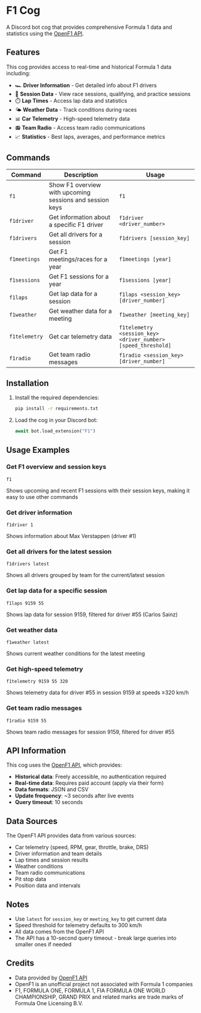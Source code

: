 # F1 Cog

A Discord bot cog that provides comprehensive Formula 1 data and statistics using the [OpenF1 API](https://openf1.org/).

## Features

This cog provides access to real-time and historical Formula 1 data including:

- 🏎️ **Driver Information** - Get detailed info about F1 drivers
- 🏁 **Session Data** - View race sessions, qualifying, and practice sessions
- ⏱️ **Lap Times** - Access lap data and statistics
- 🌤️ **Weather Data** - Track conditions during races
- 📊 **Car Telemetry** - High-speed telemetry data
- 📻 **Team Radio** - Access team radio communications
- 📈 **Statistics** - Best laps, averages, and performance metrics

## Commands

| Command | Description | Usage |
|---------|-------------|-------|
| `f1` | Show F1 overview with upcoming sessions and session keys | `f1` |
| `f1driver` | Get information about a specific F1 driver | `f1driver <driver_number>` |
| `f1drivers` | Get all drivers for a session | `f1drivers [session_key]` |
| `f1meetings` | Get F1 meetings/races for a year | `f1meetings [year]` |
| `f1sessions` | Get F1 sessions for a year | `f1sessions [year]` |
| `f1laps` | Get lap data for a session | `f1laps <session_key> [driver_number]` |
| `f1weather` | Get weather data for a meeting | `f1weather [meeting_key]` |
| `f1telemetry` | Get car telemetry data | `f1telemetry <session_key> <driver_number> [speed_threshold]` |
| `f1radio` | Get team radio messages | `f1radio <session_key> [driver_number]` |

## Installation

1. Install the required dependencies:
   ```bash
   pip install -r requirements.txt
   ```

2. Load the cog in your Discord bot:
   ```python
   await bot.load_extension("F1")
   ```

## Usage Examples

### Get F1 overview and session keys
```
f1
```
Shows upcoming and recent F1 sessions with their session keys, making it easy to use other commands

### Get driver information
```
f1driver 1
```
Shows information about Max Verstappen (driver #1)

### Get all drivers for the latest session
```
f1drivers latest
```
Shows all drivers grouped by team for the current/latest session

### Get lap data for a specific session
```
f1laps 9159 55
```
Shows lap data for session 9159, filtered for driver #55 (Carlos Sainz)

### Get weather data
```
f1weather latest
```
Shows current weather conditions for the latest meeting

### Get high-speed telemetry
```
f1telemetry 9159 55 320
```
Shows telemetry data for driver #55 in session 9159 at speeds ≥320 km/h

### Get team radio messages
```
f1radio 9159 55
```
Shows team radio messages for session 9159, filtered for driver #55

## API Information

This cog uses the [OpenF1 API](https://openf1.org/), which provides:

- **Historical data**: Freely accessible, no authentication required
- **Real-time data**: Requires paid account (apply via their form)
- **Data formats**: JSON and CSV
- **Update frequency**: ~3 seconds after live events
- **Query timeout**: 10 seconds

## Data Sources

The OpenF1 API provides data from various sources:
- Car telemetry (speed, RPM, gear, throttle, brake, DRS)
- Driver information and team details
- Lap times and session results
- Weather conditions
- Team radio communications
- Pit stop data
- Position data and intervals

## Notes

- Use `latest` for `session_key` or `meeting_key` to get current data
- Speed threshold for telemetry defaults to 300 km/h
- All data comes from the OpenF1 API
- The API has a 10-second query timeout - break large queries into smaller ones if needed

## Credits

- Data provided by [OpenF1 API](https://openf1.org/)
- OpenF1 is an unofficial project not associated with Formula 1 companies
- F1, FORMULA ONE, FORMULA 1, FIA FORMULA ONE WORLD CHAMPIONSHIP, GRAND PRIX and related marks are trade marks of Formula One Licensing B.V. 
